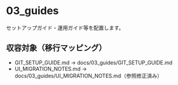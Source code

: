 # 03_guides

  セットアップガイド・運用ガイド等を配置します。

  ## 収容対象（移行マッピング）
  
  - GIT_SETUP_GUIDE.md → docs/03_guides/GIT_SETUP_GUIDE.md
  - UI_MIGRATION_NOTES.md → docs/03_guides/UI_MIGRATION_NOTES.md（参照修正済み）
